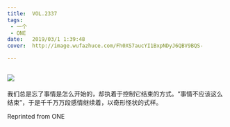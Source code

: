 ```yaml
---
title:	VOL.2337
tags:
 - 一个
 - ONE
date:	2019/03/1 1:39:48
cover:	http://image.wufazhuce.com/Fh0XS7aucYI1BxpNDyJ6QBV9BQS-

---
```

![](http://image.wufazhuce.com/Fh0XS7aucYI1BxpNDyJ6QBV9BQS-)
---

我们总是忘了事情是怎么开始的，却执着于控制它结束的方式。“事情不应该这么结束”，于是千千万万段感情继续着，以奇形怪状的式样。
 
Reprinted from ONE
